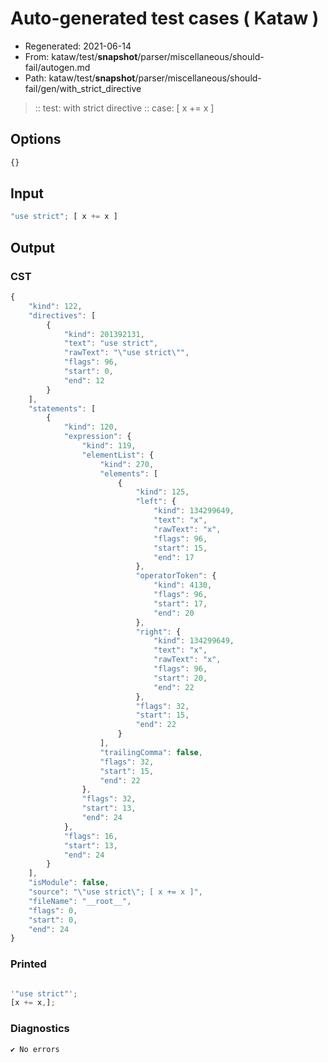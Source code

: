 # Auto-generated test cases ( Kataw )
- Regenerated: 2021-06-14
- From: kataw/test/__snapshot__/parser/miscellaneous/should-fail/autogen.md
- Path: kataw/test/__snapshot__/parser/miscellaneous/should-fail/gen/with_strict_directive
> :: test: with strict directive
> :: case: [ x += x ]
## Options

`````js
{}
`````
## Input

`````js
"use strict"; [ x += x ]
`````
## Output

### CST

```javascript
{
    "kind": 122,
    "directives": [
        {
            "kind": 201392131,
            "text": "use strict",
            "rawText": "\"use strict\"",
            "flags": 96,
            "start": 0,
            "end": 12
        }
    ],
    "statements": [
        {
            "kind": 120,
            "expression": {
                "kind": 119,
                "elementList": {
                    "kind": 270,
                    "elements": [
                        {
                            "kind": 125,
                            "left": {
                                "kind": 134299649,
                                "text": "x",
                                "rawText": "x",
                                "flags": 96,
                                "start": 15,
                                "end": 17
                            },
                            "operatorToken": {
                                "kind": 4130,
                                "flags": 96,
                                "start": 17,
                                "end": 20
                            },
                            "right": {
                                "kind": 134299649,
                                "text": "x",
                                "rawText": "x",
                                "flags": 96,
                                "start": 20,
                                "end": 22
                            },
                            "flags": 32,
                            "start": 15,
                            "end": 22
                        }
                    ],
                    "trailingComma": false,
                    "flags": 32,
                    "start": 15,
                    "end": 22
                },
                "flags": 32,
                "start": 13,
                "end": 24
            },
            "flags": 16,
            "start": 13,
            "end": 24
        }
    ],
    "isModule": false,
    "source": "\"use strict\"; [ x += x ]",
    "fileName": "__root__",
    "flags": 0,
    "start": 0,
    "end": 24
}
```

### Printed

```javascript

'"use strict"';
[x += x,];

```

### Diagnostics

```javascript
✔ No errors
```

